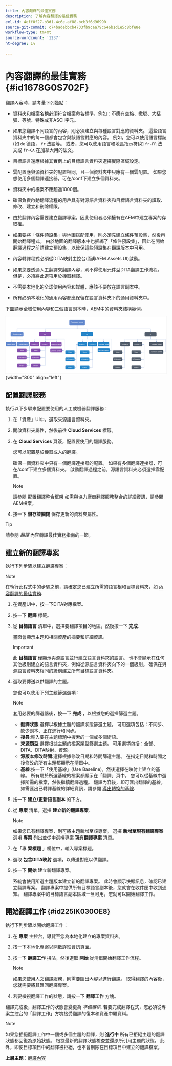 ```yaml
---
title: 內容翻譯的最佳實務
description: 了解內容翻譯的最佳實務
exl-id: 4eff0f27-b3d1-4c6e-af88-bcb3f6d96990
source-git-commit: c74badebbcb4733fb9caa79c646b1d1e5c8bfe8e
workflow-type: tm+mt
source-wordcount: '1237'
ht-degree: 1%

---
```


# 內容翻譯的最佳實務 {#id1678G0S702F}

翻譯內容時，請考量下列幾點：

- 資料夾和檔案名稱必須符合檔案命名標準，例如：不應有空格、撇號、大括弧、等號、特殊或非ASCII字元。

- 如果您翻譯不同語言的內容，則必須建立與每種語言對應的資料夾。 這些語言資料夾中的每一個都會包含與該語言對應的內容。 例如，您可以使用語言標誌(如 `de` 德語， `fr` 法語等。 或者，您可以使用語言和地區指示符(如 `fr-FR` 法文或 `fr-CA` 在加拿大用的法文。
- 目標語言還應根據其實例上的目標語言資料夾選擇實際區域設定。
- 雲配置應與源資料夾的配置相同，且一個資料夾中只應有一個雲配置。 如果您想使用多個翻譯連接器，可在/conf下建立多個資料夾。
- 資料夾中的檔案不應超過1000個。
- 確保負責啟動翻譯流程的用戶具有對源語言資料夾和目標語言資料夾的讀取、修改、建立和刪除權限。
- 由於翻譯內容需要建立翻譯專案，因此使用者必須擁有在AEM中建立專案的存取權。
- 如果要將「條件預設集」與地圖搭配使用，則必須先建立條件預設集，然後再開始翻譯程式。 由於地圖的翻譯版本中也捆綁了「條件預設集」，因此在開始翻譯過程之前請建立預設集，以確保這些預設集在翻譯版本中可用。
- 內容轉譯程式必須從DITA映射主控台(而非AEM Assets UI)啟動。
- 如果您要透過人工翻譯來翻譯內容，則不得使用元件型DITA翻譯工作流程。 但是，必須將此選項用於機器翻譯。
- 不需要本地化的全球使用內容和媒體，應該不要放在語言副本中。
- 所有必須本地化的通用內容都應保留在語言資料夾下的通用資料夾中。

下圖顯示全域使用內容和三個語言副本時，AEM中的資料夾結構範例。

![](images/aem-directory_structure.png){width="800" align="left"}

## 配置翻譯服務

執行以下步驟來配置要使用的人工或機器翻譯服務：

1. 在「資產」UI中，選取來源語言資料夾。

1. 開啟資料夾屬性，然後前往 **Cloud Services** 標籤。

1. 在 **Cloud Services** 頁簽，配置要使用的翻譯服務。

   您可以配置基於機器或人的翻譯。

   確保一個資料夾中只有一個翻譯連接器的配置。 如果有多個翻譯連接器，可在/conf下建立多個資料夾。 啟動翻譯過程之前，源語言資料夾必須選擇雲配置。

   >[!NOTE]
   >
   > 請參閱 [配置翻譯整合框架](https://experienceleague.adobe.com/docs/experience-manager-cloud-service/sites/administering/reusing-content/translation/integration-framework.html?lang=en) 如需與協力廠商翻譯服務整合的詳細資訊，請參閱AEM檔案。

1. 按一下 **儲存並關閉** 保存更新的資料夾屬性。


>[!TIP]
>
> 請參閱 *翻譯* 內容轉譯最佳實務指南的一節。

## 建立新的翻譯專案

執行下列步驟以建立翻譯專案：

>[!NOTE]
>
> 在執行此程式中的步驟之前，請確定您已建立所需的語言根和目標資料夾，如 [內容翻譯的最佳實務](#id1678G0S702F).

1. 在資產UI中，按一下DITA對應檔案。

1. 按一下 **翻譯** 標籤。

1. 從 **目標語言** 清單中，選擇要翻譯項目的地區，然後按一下 **完成**.

   畫面會顯示主題和相關資產的摘要和詳細資訊。

   >[!IMPORTANT]
   >
   > 此 **目標語言** 僅顯示與源語言並行建立語言資料夾的語言。 也不會顯示在任何其他級別建立的語言資料夾，例如從源語言資料夾向下的一個級別。 確保在與源語言資料夾相同的級別建立所有目標語言資料夾。

1. 選取要傳送以供翻譯的主題。

   您也可以使用下列主題篩選選項：

   >[!NOTE]
   >
   > 套用必要的篩選器後，按一下 **完成** ，以根據您的選擇篩選主題。

   - **翻譯狀態**:選擇以根據主題的翻譯狀態篩選主題。 可用選項包括：不同步、缺少副本、正在進行和同步。
   - **搜尋**:輸入要在主題標題中搜索的一個或多個術語。
   - **來源類型**:選擇根據主題的檔案類型篩選主題。 可用選項包括：全部、DITA、DITA映射、資源。
   - **源版本修改時間**:選擇根據修改日期和時間篩選主題。 在指定日期和時間之後修改的所有主題都顯示在清單中。
   - **基線**:按一下「使用基線」(Use Baseline)，然後選擇在映射上建立的基線。 所有屬於所選基線的檔案都顯示在「翻譯」頁中。 您可以從基線中選擇所需的檔案，然後繼續翻譯過程。 翻譯內容後，即可匯出翻譯的基線。 如需匯出已轉譯基線的詳細資訊，請參閱 [導出轉換的基線](generate-output-use-baseline-for-publishing.md#id196SE600GHS).
1. 按一下 **建立/更新語言副本** 的下方。

1. 從 **專案** 清單，選擇 **建立新的翻譯專案**.

   >[!NOTE]
   >
   > 如果您已有翻譯專案，則可將主題新增至該專案。 選擇 **新增至現有翻譯專案** 選項 **專案** 列出並從中選擇專案 **現有翻譯專案** 清單。

1. 在「專 **案標題** 」欄位中，輸入專案標題。

1. 選取 **包含DITA映射** 選項，以傳送對應以供翻譯。
1. 按一下 **開始** 建立新翻譯專案。

   系統會使用所選主題版本建立新的翻譯專案。 此時會顯示快顯訊息，確認已建立翻譯專案。 翻譯專案中提供所有目標語言副本後，您就會在收件匣中收到通知。 翻譯專案中的目標語言副本區域一旦可用，您就可以開始翻譯工作。


## 開始翻譯工作 {#id225IK030OE8}

執行下列步驟以開始翻譯工作：

1. 在 **專案** 主控台，導覽至您為本地化建立的專案資料夾。

1. 按一下本地化專案以開啟詳細資訊頁面。

1. 按一下 **翻譯工作** 拼貼，然後選取 **開始** 從清單開始翻譯工作流程。

   >[!NOTE]
   >
   > 如果您使用人文翻譯服務，則需要匯出內容以進行翻譯。 取得翻譯的內容後，您就需要將其匯回翻譯專案。

1. 若要檢視翻譯工作的狀態，請按一下 **翻譯工作** 方塊。


翻譯完成後，翻譯工作的狀態會變更為 *準備審核*. 若要完成翻譯程式，您必須從專案主控台的「翻譯工作」方塊接受翻譯的復本和資產中繼資料。

>[!NOTE]
>
> 如果您拒絕翻譯工作中一個或多個主題的翻譯，則 **進行中** 所有已拒絕主題的翻譯狀態都回復為原始狀態。 根據最新的翻譯狀態檢查並還原所引用主題的狀態。 此外，即使目標項目中的翻譯被拒絕，也不會刪除在目標項目中建立的翻譯檔案。

**上層主題：**[&#x200B;翻譯內容](translation.md)
